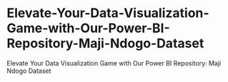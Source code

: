 # Elevate-Your-Data-Visualization-Game-with-Our-Power-BI-Repository-Maji-Ndogo-Dataset
Elevate Your Data Visualization Game with Our Power BI Repository: Maji Ndogo Dataset
